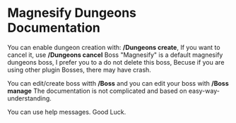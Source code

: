 # Magnesify Dungeons Documentation

You can enable dungeon creation with: **/Dungeons create**, If you want to cancel it, use **/Dungeons cancel**
Boss "Magnesify" is a default magnesify dungeons boss, I prefer you to a do not delete this boss, Becuse if you are using other plugin Bosses, there may have crash.

You can edit/create boss witth **/Boss** and you can edit your boss with **/Boss manage**
The documentation is not complicated and based on easy-way-understanding.

You can use help messages.
Good Luck.
